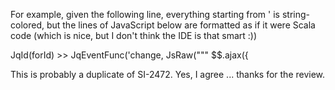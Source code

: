 For example, given the following line, everything starting from ' is string-colored, but the lines of JavaScript below are formatted as if it were Scala code (which is nice, but I don't think the IDE is that smart :))

JqId(forId) >> JqEventFunc('change, JsRaw("""
  $$.ajax({

This is probably a duplicate of SI-2472.
Yes, I agree ... thanks for the review.
